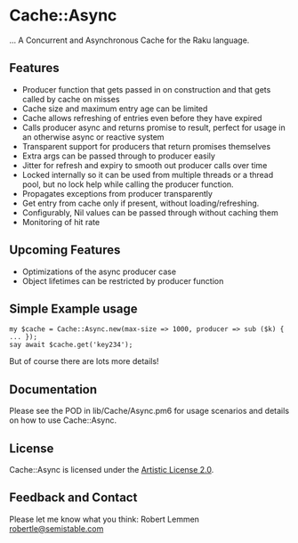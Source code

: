 # Cache::Async

... A Concurrent and Asynchronous Cache for the Raku language.

## Features

* Producer function that gets passed in on construction and that gets called by
  cache on misses
* Cache size and maximum entry age can be limited
* Cache allows refreshing of entries even before they have expired
* Calls producer async and returns promise to result, perfect for usage in an
  otherwise async or reactive system
* Transparent support for producers that return promises themselves
* Extra args can be passed through to producer easily
* Jitter for refresh and expiry to smooth out producer calls over time
* Locked internally so it can be used from multiple threads or a thread pool,
  but no lock help while calling the producer function.
* Propagates exceptions from producer transparently
* Get entry from cache only if present, without loading/refreshing.
* Configurably, Nil values can be passed through without caching them
* Monitoring of hit rate 

## Upcoming Features

* Optimizations of the async producer case
* Object lifetimes can be restricted by producer function

## Simple Example usage

    my $cache = Cache::Async.new(max-size => 1000, producer => sub ($k) { ... });
    say await $cache.get('key234');

But of course there are lots more details!

## Documentation

Please see the POD in lib/Cache/Async.pm6 for usage scenarios and details on how to use Cache::Async.

## License

Cache::Async is licensed under the [Artistic License 2.0](https://opensource.org/licenses/Artistic-2.0).

## Feedback and Contact

Please let me know what you think: Robert Lemmen <robertle@semistable.com>
